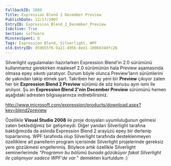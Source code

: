 ```yaml
---
FallbackID: 1889
Title: Expression Blend 2 December Preview
PublishDate: 12/17/2007
EntryID: Expression_Blend_2_December_Preview
IsActive: True
Section: software
MinutesSpent: 0
Tags: Expression Blend, Silverlight, WPF
old.EntryID: d59655f6-9a21-4956-8ee1-1006834dfc26
---
```

Silverlight uygulamaları hazırlarken Expression Blend'in 2.0 sürümünü
kullanmamız gerekirken maalesef 2.0 sürümünün hala Preview aşamasında
olmasa epey sıkıntı yaratıyor. Durum böyle olunca Preview'ların
sürümlerini de yakından takip etmek şart. Takriben her ay yeni bir
**Preview** çıkıyor zaten her bir **Expression Blend 2 Preview** sürümü
de söz konusu ayın ismi ile anılıyor. Şu an **Expression Blend 2'nin
December Preview** sürümünü hemen aşağıdaki adresten bilgisayarınıza
indirebilirsiniz.

<http://www.microsoft.com/expression/products/download.aspx?key=blend2preview>

Özellikle **Visual Studio 2008** ile proje dosyaları uyumluluğunun
gelmesi zaten beklediğimiz bir gelişmeydi. Diğer yandan Silverlight
tarafına baktığımızda da aslında Expression Blend 2 arayüzü epey bir
derlenip toparlanmış. WPF tarafında olup Silverlight tarafında
desteklenmeyen özelliklere ait panellerin program içerisinde Silverlight
projelerinde gereksiz yere gözükmesi engellenmiş. Böylece artık
özellikle Silverlight seminerlerimde *"Programın bu bölümü burada
gözüküyor fakat Silverlight ile çalışmıyor sadece WPF'de var.*" demekten
kurtuldum :)


